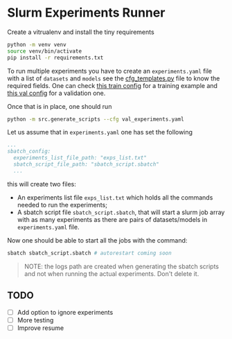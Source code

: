 # Slurm Experiments Runner

Create a vitrualenv and install the tiny requirements

```bash
python -m venv venv
source venv/bin/activate
pip install -r requirements.txt
```

To run multiple experiments you have to create an `experiments.yaml` file with a list of `datasets` and `models` see the [cfg_templates.py](./src/cfg_templates.py) file to know the required fields. One can check [this train config](./configs/experiments.yaml) for a training example and [this val config](./configs/val_experiments.yaml) for a validation one.

Once that is in place, one should run

```bash
python -m src.generate_scripts --cfg val_experiments.yaml
```

Let us assume that in `experiments.yaml` one has set the following
```yaml
...
sbatch_config:
  experiments_list_file_path: "exps_list.txt"
  sbatch_script_file_path: "sbatch_script.sbatch"
  ...
```

this will create two files:
 - An experiments list file `exps_list.txt` which holds
all the commands needed to run the experiments;
 - A sbatch script file `sbatch_script.sbatch`, that will start a slurm job array with as many experiments as there are pairs of datasets/models in `experiments.yaml` file.

Now one should be able to start all the jobs with the command:

```python
sbatch sbatch_script.sbatch # autorestart coming soon
```

<!-- ```
python -m src.autorestart_job_array \
    "sbatch sbatch_script.sbatch" \
    --check-interval-secs 3 \ # change depending on the job
    --output-file-template "slurm_logs/slurm-{job_id}_{array_task_id}.out" \
    --termination-str MADEITTOTHEEND \
    --verbose 1
```
> NOTE: make sure that `--output-file-template <this_path>` matches `sbatch_config.output: <this_path>` . To do this one needs to change `{job_id} -> %A and {array_task_id} -> %a` so for using
> ```bash
> --output-file-template slurm-{job_id}_{array_task_id}.log
> ```
> in the config one will need
> ```yaml
> ...
> sbatch_config:
>   output: slurm-%A_%a.log
> ```
-->

> NOTE: the logs path are created when generating the sbatch scripts and not when running the actual experiments. Don't delete it.


## TODO
- [ ] Add option to ignore experiments
- [ ] More testing
- [ ] Improve resume